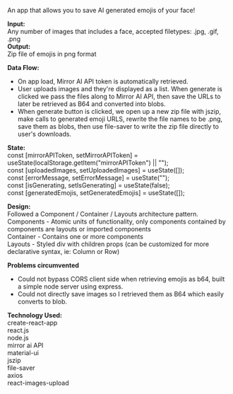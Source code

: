 An app that allows you to save AI generated emojis of your face!

<b> Input: </b> <br />
Any number of images that includes a face, accepted filetypes: .jpg, .gif, .png <br />
<b> Output: </b> <br />
Zip file of emojis in png format<br />

<b> Data Flow: </b> <br />
- On app load, Mirror AI API token is automatically retrieved. <br />
- User uploads images and they're displayed as a list. When generate is clicked we pass the files along to Mirror AI API, then   save the URLs to later be retrieved as B64 and converted into blobs. 
- When generate button is clicked, we open up a new zip file with jszip, make calls to generated emoji URLS, rewrite the file     names to be .png, save them as blobs, then use file-saver to write the zip file directly to user's downloads. 

<b> State: </b><br />
  const [mirrorAPIToken, setMirrorAPIToken] = useState(localStorage.getItem("mirrorAPIToken") || "");<br />
  const [uploadedImages, setUploadedImages] = useState([]);<br />
  const [errorMessage, setErrorMessage] = useState("");<br />
  const [isGenerating, setIsGenerating] = useState(false);<br />
  const [generatedEmojis, setGeneratedEmojis] = useState([]);<br />

<b> Design: </b> <br />
Followed a Component / Container / Layouts architecture pattern. <br />
Components - Atomic units of functionality, only components contained by components are layouts or imported components  <br />
Container - Contains one or more components <br />
Layouts - Styled div with children props (can be customized for more declarative syntax, ie: Column or Row) <br />

<b> Problems circumvented </b><br />
- Could not bypass CORS client side when retrieving emojis as b64, built a simple node server using express.<br />
- Could not directly save images so I retrieved them as B64 which easily converts to blob. <br />

<b> Technology Used: </b> <br />
create-react-app <br />
react.js <br />
node.js <br />
mirror ai API <br />
material-ui <br />
jszip <br />
file-saver <br />
axios <br />
react-images-upload <br />
